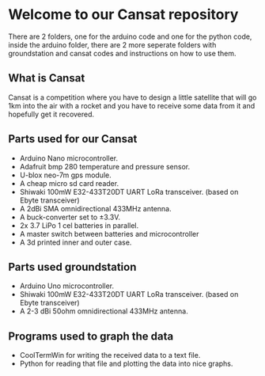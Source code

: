 # Welcome to our Cansat repository

There are 2 folders, one for the arduino code and one for the python code, inside the arduino folder, there are 2 more seperate folders with groundstation and cansat codes and instructions on how to use them.

## What is Cansat

Cansat is a competition where you have to design a little satellite that will go 1km into the air with a rocket and you have to receive some data from it and hopefully get it recovered.

## Parts used for our Cansat

- Arduino Nano microcontroller.
- Adafruit bmp 280 temperature and pressure sensor.
- U-blox neo-7m gps module.
- A cheap micro sd card reader.
- Shiwaki 100mW E32-433T20DT UART LoRa transceiver.  (based on Ebyte transceiver)
- A 2dBi SMA omnidirectional 433MHz antenna.
- A buck-converter set to ±3.3V.
- 2x 3.7 LiPo 1 cel batteries in parallel.
- A master switch between batteries and microcontroller
- A 3d printed inner and outer case.

## Parts used groundstation

- Arduino Uno microcontroller.
- Shiwaki 100mW E32-433T20DT UART LoRa transceiver. (based on Ebyte transceiver)
- A 2-3 dBi 50ohm omnidirectional 433MHz antenna.

## Programs used to graph the data

- CoolTermWin for writing the received data to a text file.
- Python for reading that file and plotting the data into nice graphs.
